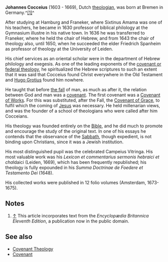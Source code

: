 **Johannes Cocceius** (1603 - 1669), Dutch
[theologian](Theologian "Theologian"), was born at Bremen in
Germany.^[[1]](#note-0)^

After studying at Hamburg and Franeker, where Sixtinus Amama was
one of his teachers, he became in 1630 professor of biblical
philology at the Gymnasium illustre in his native town. In 1636 he
was transferred to Franeker, where he held the chair of Hebrew, and
from 1643 the chair of theology also, until 1650, when he succeeded
the elder Friedrich Spanheim as professor of theology at the
University of Leiden.

His chief services as an oriental scholar were in the department of
Hebrew philology and exegesis. As one of the leading exponents of
the
[covenant or federal theology](Covenant_Theology "Covenant Theology"),
he spiritualized the Hebrew scriptures to such an extent that it
was said that Cocceius found Christ everywhere in the Old Testament
and [Hugo Grotius](Hugo_Grotius "Hugo Grotius") found him nowhere.

He taught that before [the fall](The_Fall "The Fall") of man, as
much as after it, the relation between God and man was a
[covenant](Covenant "Covenant"). The first covenant was a
[Covenant of Works](Covenant_of_Works "Covenant of Works"). For
this was substituted, after the Fall, the
[Covenant of Grace](Covenant_Theology "Covenant Theology"), to
fulfil which the coming of [Jesus](Jesus "Jesus") was necessary. He
held millenarian views, and was the founder of a school of
theologians who were called after him Cocceians.

His theology was founded entirely on the [Bible](Bible "Bible"),
and he did much to promote and encourage the study of the original
text. In one of his essays he contends that the observance of the
[Sabbath](Sabbath "Sabbath"), though expedient, is not binding upon
Christians, since it was a Jewish institution.

His most distinguished pupil was the celebrated Campeius Vitringa.
His most valuable work was his
*Lexicon et commentarius sermonis hebraici et cha*ldaici (Leiden,
1669), which has been frequently republished; his theology is fully
expounded in his *Summa Doctrinae de Foedere et Testamento Dei*
(1648).

His collected works were published in 12 folio volumes (Amsterdam,
1673-1675).

## Notes

1.  [↑](#ref-0) This article incorporates text from the
    *Encyclopædia Britannica Eleventh Edition*, a publication now in
    the public domain.

## See also

-   [Covenant Theology](Covenant_Theology "Covenant Theology")
-   [Covenant](Covenant "Covenant")



